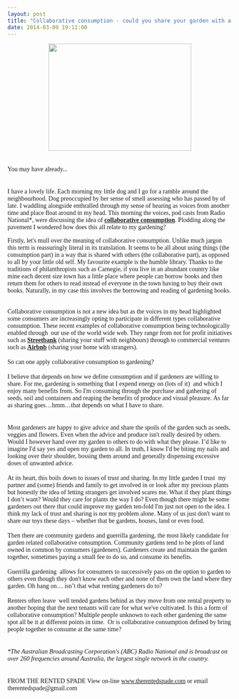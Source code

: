 ```yaml
---
layout: post
title: "Collaborative consumption - could you share your garden with a stranger?"
date: 2014-03-09 19:11:00
---
```


<div dir="ltr" style="text-align: left;" trbidi="on">
  <div class="separator" style="clear: both; text-align: center;">
    <a href="http://3.bp.blogspot.com/-29JCj-9lTCQ/UxuHGasAWVI/AAAAAAAAB7o/E8hnxVTzMgY/s1600/IMAG1757.jpg" imageanchor="1" style="margin-left: 1em; margin-right: 1em;"><img border="0" height="240" src="http://3.bp.blogspot.com/-29JCj-9lTCQ/UxuHGasAWVI/AAAAAAAAB7o/E8hnxVTzMgY/s1600/IMAG1757.jpg" width="320" /></a>
  </div>
  
  <div style="margin-bottom: .0001pt; margin: 0cm;">
     
  </div>
  
  <div style="margin-bottom: .0001pt; margin: 0cm;">
     
  </div>
  
  <div style="margin: 0cm; text-align: left;">
    <span style="font-family: Georgia, Times New Roman, serif;">You may have already... </span><br /> <a name="more"></a>
  </div>
  
  <div style="margin: 0cm; text-align: left;">
     
  </div>
  
  <div style="text-align: left;">
     
  </div>
  
  <div style="margin: 0cm; text-align: left;">
    <span style="font-family: Georgia, 'Times New Roman', serif;">I have a lovely life. Each morning my little dog and I go for a ramble around the neighbourhood. Dog preoccupied by her sense of smell assessing who has passed by of late. I waddling alongside enthralled through my sense of hearing as voices from another time and place float around in my head. This morning the voices, pod casts from Radio National*, were discussing the idea of </span><a href="http://www.abc.net.au/radionational/programs/bigideas/collaborative-consumption/5251858" style="font-family: Georgia, 'Times New Roman', serif;" target="_blank"><b>collaborative consumption</b></a><span style="font-family: Georgia, 'Times New Roman', serif;">. Plodding along the pavement I wondered how does this all relate to my gardening? </span> <p>
      <span style="font-family: Georgia, Times New Roman, serif;">Firstly, let's mull over the meaning of collaborative consumption. Unlike much jargon this term is reassuringly literal in its translation. It seems to be all about using things (the consumption part) in a way that is shared with others (the collaborative part), as opposed to all by your little old self. My favourite example is the humble library. Thanks to the traditions of philanthropists such as Carnegie, if you live in an abundant country like mine each decent size town has a little place where people can borrow books and then return them for others to read instead of everyone in the town having to buy their own books. Naturally, in my case this involves the borrowing and reading of gardening books.</span>
    </p>
  </div>
  
  <div style="margin: 0cm; text-align: left;">
     
  </div>
  
  <div style="margin: 0cm; text-align: left;">
    <span style="font-family: Georgia, Times New Roman, serif;">Collaborative consumption is not a new idea but as the voices in my head highlighted some consumers are increasingly opting to participate in different types collaborative consumption. These recent examples of collaborative consumption being technologically enabled through  our use of the world wide web. They range from not for profit initiatives such as <a href="http://www.streetbank.com/splash" target="_blank"><b>Streetbank</b></a> (sharing your stuff with neighbours) through to commercial ventures such as <b><a href="https://www.airbnb.com.au/" target="_blank">Airbnb</a> </b>(sharing your home with strangers).<o:p></o:p></span>
  </div>
  
  <div style="margin: 0cm; text-align: left;">
     
  </div>
  
  <div style="margin: 0cm; text-align: left;">
    <span style="font-family: Georgia, Times New Roman, serif;">So can one apply collaborative consumption to gardening? </span>
  </div>
  
  <div style="margin: 0cm; text-align: left;">
     
  </div>
  
  <div style="margin: 0cm; text-align: left;">
    <span style="font-family: Georgia, Times New Roman, serif;">I believe that depends on how we define consumption and if gardeners are willing to share. For me, gardening is something that I expend energy on (lots of it)  and which I enjoy many benefits from. So I'm consuming through the purchase and gathering of seeds, soil and containers and reaping the benefits of produce and visual pleasure. As far as sharing goes…hmm…that depends on what I have to share.</span>
  </div>
  
  <div style="margin: 0cm; text-align: left;">
     
  </div>
  
  <div style="text-align: left;">
     
  </div>
  
  <div style="margin: 0cm; text-align: left;">
    <span style="font-family: Georgia, Times New Roman, serif;">Most gardeners are happy to give advice and share the spoils of the garden such as seeds, veggies and flowers. Even when the advice and produce isn't really desired by others. Would I however hand over my garden to others to do with what they please. I’d like to imagine I'd say yes and open my garden to all. In truth, I know I'd be biting my nails and looking over their shoulder, bossing them around and generally dispensing excessive doses of unwanted advice.<o:p></o:p></span>
  </div>
  
  <div style="margin: 0cm; text-align: left;">
     
  </div>
  
  <div style="margin: 0cm; text-align: left;">
    <span style="font-family: Georgia, Times New Roman, serif;">At its heart, this boils down to issues of trust and sharing. In my little garden I trust  my partner and (some) friends and family to get involved in or look after my precious plants but honestly the idea of letting strangers get involved scares me. What if they plant things I don’t want? Would they care for plants the way I do? Even though there might be some gardeners out there that could improve my garden ten-fold I'm just not open to the idea. I think my lack of trust and sharing is not my problem alone. Many of us just don't want to share our toys these days – whether that be gardens, houses, land or even food.<o:p></o:p></span>
  </div>
  
  <div style="margin: 0cm; text-align: left;">
     
  </div>
  
  <div style="margin: 0cm; text-align: left;">
    <span style="font-family: Georgia, Times New Roman, serif;">Then there are community gardens and guerrilla gardening, the most likely candidate for garden related collaborative consumption. Community gardens tend to be plots of land owned in common by consumers (gardeners). Gardeners create and maintain the garden together, sometimes paying a small fee to do so, and consume its benefits.  </span>
  </div>
  
  <div style="margin: 0cm; text-align: left;">
     
  </div>
  
  <div style="margin: 0cm; text-align: left;">
    <span style="font-family: Georgia, Times New Roman, serif;">Guerrilla gardening  allows for consumers to successively pass on the option to garden to others even though they don't know each other and none of them own the land where they garden. Oh hang on… isn’t that what renting gardeners do to?</span><br />  
  </div>
  
  <div style="margin: 0cm; text-align: left;">
    <span style="font-family: Georgia, Times New Roman, serif;">Renters often leave  well tended gardens behind as they move from one rental property to another hoping that the next tenants will care for what we've cultivated. Is this a form of collaborative consumption? Multiple people unknown to each other gardening the same spot all be it at different points in time.  Or is collaborative consumption defined by bring people together to consume at the same time?</span>
  </div>
  
  <div style="margin: 0cm; text-align: left;">
     
  </div>
  
  <div style="margin: 0cm; text-align: left;">
     
  </div>
  
  <div class="MsoNormal" style="text-align: left;">
    <i><span lang="EN-AU" style="font-family: Georgia, Times New Roman, serif;">*The Australian Broadcasting Corporation's (ABC) Radio National and is broadcast on over 260 frequencies around Australia, the largest single network in the country. <o:p></o:p></span></i>
  </div>
  
  <div style="margin: 0cm; text-align: left;">
     
  </div>
  
  <div style="text-align: left;">
     
  </div>
  
  <div style="text-align: left;">
    <span style="font-family: Georgia, Times New Roman, serif;">FROM THE RENTED SPADE View on-line <a href="http://www.therentedspade.com" title="www.therentedspade.com">www.therentedspade.com</a> or email therentedspade@gmail.com</span>
  </div>
</div>